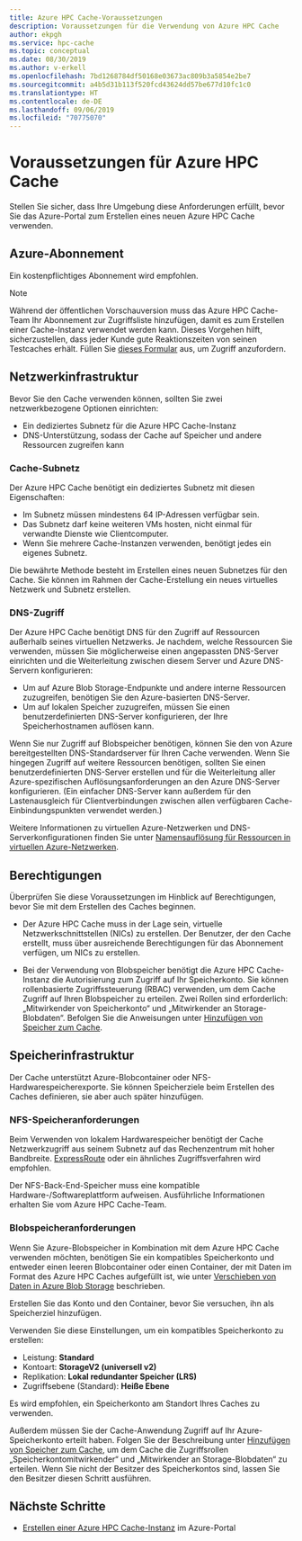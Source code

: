 ```yaml
---
title: Azure HPC Cache-Voraussetzungen
description: Voraussetzungen für die Verwendung von Azure HPC Cache
author: ekpgh
ms.service: hpc-cache
ms.topic: conceptual
ms.date: 08/30/2019
ms.author: v-erkell
ms.openlocfilehash: 7bd1268784df50168e03673ac809b3a5854e2be7
ms.sourcegitcommit: a4b5d31b113f520fcd43624dd57be677d10fc1c0
ms.translationtype: HT
ms.contentlocale: de-DE
ms.lasthandoff: 09/06/2019
ms.locfileid: "70775070"
---
```

# <a name="prerequisites-for-azure-hpc-cache"></a>Voraussetzungen für Azure HPC Cache

Stellen Sie sicher, dass Ihre Umgebung diese Anforderungen erfüllt, bevor Sie das Azure-Portal zum Erstellen eines neuen Azure HPC Cache verwenden.

## <a name="azure-subscription"></a>Azure-Abonnement

Ein kostenpflichtiges Abonnement wird empfohlen.

> [!NOTE]
> Während der öffentlichen Vorschauversion muss das Azure HPC Cache-Team Ihr Abonnement zur Zugriffsliste hinzufügen, damit es zum Erstellen einer Cache-Instanz verwendet werden kann. Dieses Vorgehen hilft, sicherzustellen, dass jeder Kunde gute Reaktionszeiten von seinen Testcaches erhält. Füllen Sie [dieses Formular](https://aka.ms/onboard-hpc-cache) aus, um Zugriff anzufordern.

## <a name="network-infrastructure"></a>Netzwerkinfrastruktur

Bevor Sie den Cache verwenden können, sollten Sie zwei netzwerkbezogene Optionen einrichten:

* Ein dediziertes Subnetz für die Azure HPC Cache-Instanz
* DNS-Unterstützung, sodass der Cache auf Speicher und andere Ressourcen zugreifen kann

### <a name="cache-subnet"></a>Cache-Subnetz

Der Azure HPC Cache benötigt ein dediziertes Subnetz mit diesen Eigenschaften:

* Im Subnetz müssen mindestens 64 IP-Adressen verfügbar sein.
* Das Subnetz darf keine weiteren VMs hosten, nicht einmal für verwandte Dienste wie Clientcomputer.
* Wenn Sie mehrere Cache-Instanzen verwenden, benötigt jedes ein eigenes Subnetz.

Die bewährte Methode besteht im Erstellen eines neuen Subnetzes für den Cache. Sie können im Rahmen der Cache-Erstellung ein neues virtuelles Netzwerk und Subnetz erstellen.

### <a name="dns-access"></a>DNS-Zugriff

Der Azure HPC Cache benötigt DNS für den Zugriff auf Ressourcen außerhalb seines virtuellen Netzwerks. Je nachdem, welche Ressourcen Sie verwenden, müssen Sie möglicherweise einen angepassten DNS-Server einrichten und die Weiterleitung zwischen diesem Server und Azure DNS-Servern konfigurieren: 

* Um auf Azure Blob Storage-Endpunkte und andere interne Ressourcen zuzugreifen, benötigen Sie den Azure-basierten DNS-Server.
* Um auf lokalen Speicher zuzugreifen, müssen Sie einen benutzerdefinierten DNS-Server konfigurieren, der Ihre Speicherhostnamen auflösen kann.

Wenn Sie nur Zugriff auf Blobspeicher benötigen, können Sie den von Azure bereitgestellten DNS-Standardserver für Ihren Cache verwenden. Wenn Sie hingegen Zugriff auf weitere Ressourcen benötigen, sollten Sie einen benutzerdefinierten DNS-Server erstellen und für die Weiterleitung aller Azure-spezifischen Auflösungsanforderungen an den Azure DNS-Server konfigurieren. (Ein einfacher DNS-Server kann außerdem für den Lastenausgleich für Clientverbindungen zwischen allen verfügbaren Cache-Einbindungspunkten verwendet werden.)

Weitere Informationen zu virtuellen Azure-Netzwerken und DNS-Serverkonfigurationen finden Sie unter [Namensauflösung für Ressourcen in virtuellen Azure-Netzwerken](https://docs.microsoft.com/azure/virtual-network/virtual-networks-name-resolution-for-vms-and-role-instances).

## <a name="permissions"></a>Berechtigungen

Überprüfen Sie diese Voraussetzungen im Hinblick auf Berechtigungen, bevor Sie mit dem Erstellen des Caches beginnen.

* Der Azure HPC Cache muss in der Lage sein, virtuelle Netzwerkschnittstellen (NICs) zu erstellen. Der Benutzer, der den Cache erstellt, muss über ausreichende Berechtigungen für das Abonnement verfügen, um NICs zu erstellen.
<!-- There are several ways to authorize this access; read [Additional prerequisites](media/preview-prereqs.md) to learn more. -->

* Bei der Verwendung von Blobspeicher benötigt die Azure HPC Cache-Instanz die Autorisierung zum Zugriff auf Ihr Speicherkonto. Sie können rollenbasierte Zugriffssteuerung (RBAC) verwenden, um dem Cache Zugriff auf Ihren Blobspeicher zu erteilen. Zwei Rollen sind erforderlich: „Mitwirkender von Speicherkonto“ und „Mitwirkender an Storage-Blobdaten“. Befolgen Sie die Anweisungen unter [Hinzufügen von Speicher zum Cache](hpc-cache-add-storage.md#add-the-access-control-roles-to-your-account).

## <a name="storage-infrastructure"></a>Speicherinfrastruktur

Der Cache unterstützt Azure-Blobcontainer oder NFS-Hardwarespeicherexporte. Sie können Speicherziele beim Erstellen des Caches definieren, sie aber auch später hinzufügen. 

### <a name="nfs-storage-requirements"></a>NFS-Speicheranforderungen

Beim Verwenden von lokalem Hardwarespeicher benötigt der Cache Netzwerkzugriff aus seinem Subnetz auf das Rechenzentrum mit hoher Bandbreite. [ExpressRoute](https://docs.microsoft.com/azure/expressroute/) oder ein ähnliches Zugriffsverfahren wird empfohlen.

Der NFS-Back-End-Speicher muss eine kompatible Hardware-/Softwareplattform aufweisen. Ausführliche Informationen erhalten Sie vom Azure HPC Cache-Team.

### <a name="blob-storage-requirements"></a>Blobspeicheranforderungen

Wenn Sie Azure-Blobspeicher in Kombination mit dem Azure HPC Cache verwenden möchten, benötigen Sie ein kompatibles Speicherkonto und entweder einen leeren Blobcontainer oder einen Container, der mit Daten im Format des Azure HPC Caches aufgefüllt ist, wie unter [Verschieben von Daten in Azure Blob Storage](hpc-cache-ingest.md) beschrieben.

Erstellen Sie das Konto und den Container, bevor Sie versuchen, ihn als Speicherziel hinzufügen.

Verwenden Sie diese Einstellungen, um ein kompatibles Speicherkonto zu erstellen:

* Leistung: **Standard**
* Kontoart: **StorageV2 (universell v2)**
* Replikation: **Lokal redundanter Speicher (LRS)**
* Zugriffsebene (Standard): **Heiße Ebene**

Es wird empfohlen, ein Speicherkonto am Standort Ihres Caches zu verwenden.

Außerdem müssen Sie der Cache-Anwendung Zugriff auf Ihr Azure-Speicherkonto erteilt haben. Folgen Sie der Beschreibung unter [Hinzufügen von Speicher zum Cache](hpc-cache-add-storage.md#add-the-access-control-roles-to-your-account), um dem Cache die Zugriffsrollen „Speicherkontomitwirkender“ und „Mitwirkender an Storage-Blobdaten“ zu erteilen. Wenn Sie nicht der Besitzer des Speicherkontos sind, lassen Sie den Besitzer diesen Schritt ausführen.

## <a name="next-steps"></a>Nächste Schritte

* [Erstellen einer Azure HPC Cache-Instanz](hpc-cache-create.md) im Azure-Portal
